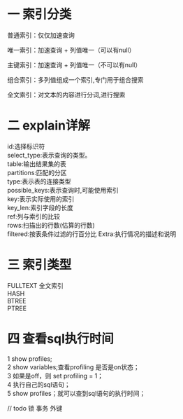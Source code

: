 # 一 索引分类
 普通索引：仅仅加速查询
 
 唯一索引：加速查询 + 列值唯一（可以有null）
 
 主键索引：加速查询 + 列值唯一（不可以有null）
 
 组合索引：多列值组成一个索引,专门用于组合搜索
 
 全文索引：对文本的内容进行分词,进行搜索
 
 # 二 explain详解
 id:选择标识符  
 select_type:表示查询的类型。  
 table:输出结果集的表  
 partitions:匹配的分区  
 type:表示表的连接类型  
 possible_keys:表示查询时,可能使用索引  
 key:表示实际使用的索引  
 key_len:索引字段的长度  
 ref:列与索引的比较  
 rows:扫描出的行数(估算的行数)  
 filtered:按表条件过滤的行百分比
 Extra:执行情况的描述和说明
 
 
 # 三 索引类型
 FULLTEXT 全文索引   
 HASH    
 BTREE   
 PTREE
 
 #  四 查看sql执行时间
 1 show profiles;  
 2 show variables;查看profiling 是否是on状态；  
 3 如果是off，则 set profiling = 1；  
 4 执行自己的sql语句；  
 5 show profiles；就可以查到sql语句的执行时间；
 
// todo 锁 事务 外键

 
 
 

 
 